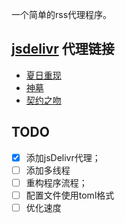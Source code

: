 一个简单的rss代理程序。

## [jsdelivr](https://www.jsdelivr.com/) 代理链接

- [夏日重现](https://cdn.jsdelivr.net/gh/colorsakura/rssb@latest/rss/夏日重现.xml)
- [神墓](https://cdn.jsdelivr.net/gh/colorsakura/rssb@latest/rss/神墓.xml)
- [契约之吻](https://cdn.jsdelivr.net/gh/colorsakura/rssb@latest/rss/契约之吻.xml)

## TODO

- [x] 添加jsDelivr代理；
- [ ] 添加多线程
- [ ] 重构程序流程；
- [ ] 配置文件使用toml格式
- [ ] 优化速度